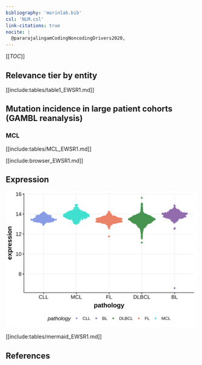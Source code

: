 ```yaml
---
bibliography: 'morinlab.bib'
csl: 'NLM.csl'
link-citations: true
nocite: |
  @pararajalingamCodingNoncodingDrivers2020, 
---
```

[[_TOC_]]


## Relevance tier by entity

[[include:tables/table1_EWSR1.md]]

## Mutation incidence in large patient cohorts (GAMBL reanalysis)

### MCL
[[include:tables/MCL_EWSR1.md]]

<!---
## Mutation pattern and selective pressure estimates
-->

[[include:browser_EWSR1.md]]

## Expression
![](images/gene_expression/EWSR1_by_pathology.svg)
<!-- ORIGIN: pararajalingamCodingNoncodingDrivers2020 -->
<!-- MCL: pararajalingamCodingNoncodingDrivers2020 -->

[[include:tables/mermaid_EWSR1.md]]

## References
